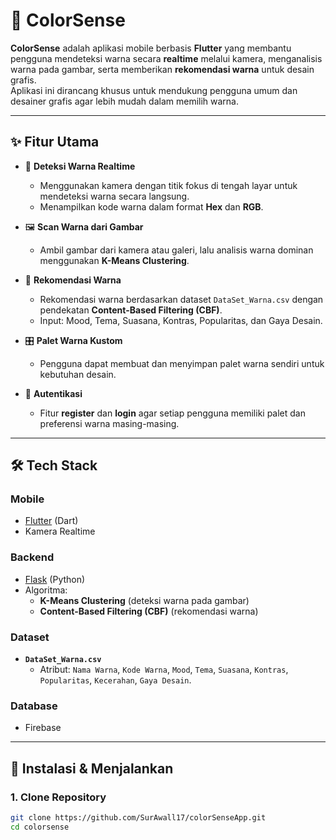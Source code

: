 # 🎨 ColorSense

**ColorSense** adalah aplikasi mobile berbasis **Flutter** yang membantu pengguna mendeteksi warna secara **realtime** melalui kamera, menganalisis warna pada gambar, serta memberikan **rekomendasi warna** untuk desain grafis.  
Aplikasi ini dirancang khusus untuk mendukung pengguna umum dan desainer grafis agar lebih mudah dalam memilih warna.

---

## ✨ Fitur Utama

- 📸 **Deteksi Warna Realtime**
  - Menggunakan kamera dengan titik fokus di tengah layar untuk mendeteksi warna secara langsung.
  - Menampilkan kode warna dalam format **Hex** dan **RGB**.

- 🖼️ **Scan Warna dari Gambar**
  - Ambil gambar dari kamera atau galeri, lalu analisis warna dominan menggunakan **K-Means Clustering**.

- 🎨 **Rekomendasi Warna**
  - Rekomendasi warna berdasarkan dataset `DataSet_Warna.csv` dengan pendekatan **Content-Based Filtering (CBF)**.
  - Input: Mood, Tema, Suasana, Kontras, Popularitas, dan Gaya Desain.

- 🎛️ **Palet Warna Kustom**
  - Pengguna dapat membuat dan menyimpan palet warna sendiri untuk kebutuhan desain.

- 👤 **Autentikasi**
  - Fitur **register** dan **login** agar setiap pengguna memiliki palet dan preferensi warna masing-masing.

---

## 🛠️ Tech Stack

### Mobile
- [Flutter](https://flutter.dev/) (Dart)
- Kamera Realtime

### Backend
- [Flask](https://flask.palletsprojects.com/) (Python)
- Algoritma:
  - **K-Means Clustering** (deteksi warna pada gambar)
  - **Content-Based Filtering (CBF)** (rekomendasi warna)

### Dataset
- **`DataSet_Warna.csv`**
  - Atribut: `Nama Warna`, `Kode Warna`, `Mood`, `Tema`, `Suasana`, `Kontras`, `Popularitas`, `Kecerahan`, `Gaya Desain`.

### Database
- Firebase

---

## 🚀 Instalasi & Menjalankan

### 1. Clone Repository
```bash
git clone https://github.com/SurAwall17/colorSenseApp.git
cd colorsense
